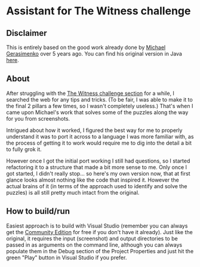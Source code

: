 ﻿# Assistant for The Witness challenge

## Disclaimer
This is entirely based on the good work already done by [Michael Gerasimenko](https://github.com/gerasimenko) over 5 years ago. You can find his original version in Java
[here](https://github.com/gerasimenko/witness-challenge).

## About
After struggling with the [The Witness challenge section](https://www.ign.com/wikis/the-witness/The_Caves#The_Challenge) for a while, I searched the web for any tips and tricks.
(To be fair, I was able to make it to the final 2 pillars a few times, so I wasn't completely useless.) That's when I came upon Michael's work that solves some of the puzzles
along the way for you from screenshots.

Intrigued about how it worked, I figured the best way for me to properly understand it was to port it across to a language I was more familiar with, as the process of getting
it to work would require me to dig into the detail a bit to fully grok it.

However once I got the initial port working I still had questions, so I started refactoring it to a structure that made a bit more sense to me. Only once I got started, I didn't
really stop... so here's my own version now, that at first glance looks almost nothing like the code that inspired it. However the actual brains of it (in terms of the approach
used to identify and solve the puzzles) is all still pretty much intact from the original.

## How to build/run
Easiest approach is to build with Visual Studio (remember you can always get the [Community Edition](https://visualstudio.microsoft.com/vs/community/) for free if you don't
have it already). Just like the original, it requires the input (screenshot) and output directories to be passed in as arguments on the command line, although you can always
populate them in the Debug section of the Project Properties and just hit the green "Play" button in Visual Studio if you prefer.
